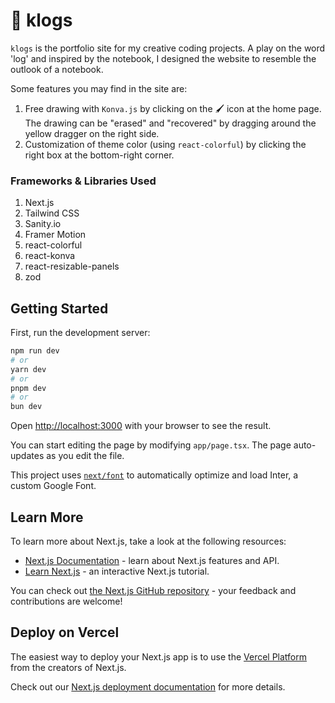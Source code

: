 # 📝 klogs 
`klogs` is the portfolio site for my creative coding projects. A play on the word 'log' and inspired by the notebook, I designed the website to resemble the outlook of a notebook. 

Some features you may find in the site are:
1. Free drawing with `Konva.js` by clicking on the 🖌️ icon at the home page. The drawing can be "erased" and "recovered" by dragging around the yellow dragger on the right side.
2. Customization of theme color (using `react-colorful`) by clicking the right box at the bottom-right corner.

### Frameworks & Libraries Used
1. Next.js
2. Tailwind CSS
3. Sanity.io
4. Framer Motion
5. react-colorful
6. react-konva
7. react-resizable-panels
8. zod

## Getting Started

First, run the development server:

```bash
npm run dev
# or
yarn dev
# or
pnpm dev
# or
bun dev
```

Open [http://localhost:3000](http://localhost:3000) with your browser to see the result.

You can start editing the page by modifying `app/page.tsx`. The page auto-updates as you edit the file.

This project uses [`next/font`](https://nextjs.org/docs/basic-features/font-optimization) to automatically optimize and load Inter, a custom Google Font.

## Learn More

To learn more about Next.js, take a look at the following resources:

- [Next.js Documentation](https://nextjs.org/docs) - learn about Next.js features and API.
- [Learn Next.js](https://nextjs.org/learn) - an interactive Next.js tutorial.

You can check out [the Next.js GitHub repository](https://github.com/vercel/next.js/) - your feedback and contributions are welcome!

## Deploy on Vercel

The easiest way to deploy your Next.js app is to use the [Vercel Platform](https://vercel.com/new?utm_medium=default-template&filter=next.js&utm_source=create-next-app&utm_campaign=create-next-app-readme) from the creators of Next.js.

Check out our [Next.js deployment documentation](https://nextjs.org/docs/deployment) for more details.
